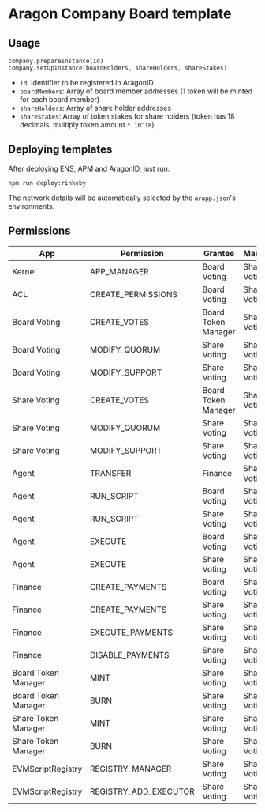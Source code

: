 # Aragon Company Board template

## Usage

```
company.prepareInstance(id)
company.setupInstance(boardHolders, shareHolders, shareStakes)
```

- `id`: Identifier to be registered in AragonID
- `boardMembers`: Array of board member addresses (1 token will be minted for each board member)
- `shareHolders`: Array of share holder addresses
- `shareStakes`: Array of token stakes for share holders (token has 18 decimals, multiply token amount `* 10^18`)

## Deploying templates

After deploying ENS, APM and AragonID, just run:

```
npm run deploy:rinkeby
```

The network details will be automatically selected by the `arapp.json`'s environments.

## Permissions

| App                 | Permission            | Grantee             | Manager       |
|---------------------|-----------------------|---------------------|---------------|
| Kernel              | APP_MANAGER           | Board Voting        | Share Voting  |
| ACL                 | CREATE_PERMISSIONS    | Board Voting        | Share Voting  |
| Board Voting        | CREATE_VOTES          | Board Token Manager | Share Voting  |
| Board Voting        | MODIFY_QUORUM         | Share Voting        | Share Voting  |
| Board Voting        | MODIFY_SUPPORT        | Share Voting        | Share Voting  |
| Share Voting        | CREATE_VOTES          | Board Token Manager | Share Voting  |
| Share Voting        | MODIFY_QUORUM         | Share Voting        | Share Voting  |
| Share Voting        | MODIFY_SUPPORT        | Share Voting        | Share Voting  |
| Agent               | TRANSFER              | Finance             | Share Voting  |
| Agent               | RUN_SCRIPT            | Board Voting        | Share Voting  |
| Agent               | RUN_SCRIPT            | Share Voting        | Share Voting  |
| Agent               | EXECUTE               | Board Voting        | Share Voting  |
| Agent               | EXECUTE               | Share Voting        | Share Voting  |
| Finance             | CREATE_PAYMENTS       | Board Voting        | Share Voting  |
| Finance             | CREATE_PAYMENTS       | Share Voting        | Share Voting  |
| Finance             | EXECUTE_PAYMENTS      | Share Voting        | Share Voting  |
| Finance             | DISABLE_PAYMENTS      | Share Voting        | Share Voting  |
| Board Token Manager | MINT                  | Share Voting        | Share Voting  |
| Board Token Manager | BURN                  | Share Voting        | Share Voting  |
| Share Token Manager | MINT                  | Share Voting        | Share Voting  |
| Share Token Manager | BURN                  | Share Voting        | Share Voting  |
| EVMScriptRegistry   | REGISTRY_MANAGER      | Share Voting        | Share Voting  |
| EVMScriptRegistry   | REGISTRY_ADD_EXECUTOR | Share Voting        | Share Voting  |
